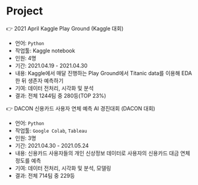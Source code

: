 # Project
👉 2021 April Kaggle Play Ground (Kaggle 대회)
- 언어: ```Python```
- 작업툴: Kaggle notebook
- 인원: 4명
- 기간: 2021.04.19 - 2021.04.30
- 내용: Kaggle에서 매달 진행하는 Play Ground에서 Titanic data를 이용해 EDA 한 뒤 생존자 예측하기
- 기여: 데이터 전처리, 시각화 및 분석
- 결과: 전체 1244팀 중 280등(TOP 23%)

👉 DACON 신용카드 사용자 연체 예측 AI 경진대회 (DACON 대회)
- 언어: ```Python```
- 작업툴: ```Google Colab```, ```Tableau```
- 인원: 3명
- 기간: 2021.04.30 - 2021.05.24
- 내용: 신용카드 사용자들의 개인 신상정보 데이터로 사용자의 신용카드 대금 연체 정도를 예측
- 기여: 데이터 전처리, 시각화 및 분석, 모델링
- 결과: 전체 714팀 중 229등
